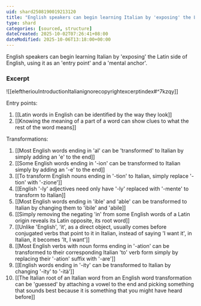 ```yaml
---
uid: shard2508190019213120
title: "English speakers can begin learning Italian by 'exposing' the Latin side of English, using it as an 'entry point' and a 'mental anchor'"
type: shard
categories: [sourced, structure]
dateCreated: 2025-10-02T07:26:41+08:00
dateModified: 2025-10-06T13:18:00+00:00
---
```

English speakers can begin learning Italian by 'exposing' the Latin side of English, using it as an 'entry point' and a 'mental anchor'.

### Excerpt
![[eleftheriouIntroductionItalianignorecopyrightexcerptindex#^7kzqy]]

Entry points:
1. [[Latin words in English can be identified by the way they look]]
2. [[Knowing the meaning of a part of a word can show clues to what the rest of the word means]]

Transformations:
1. [[Most English words ending in 'al' can be 'transformed' to Italian by simply adding an 'e' to the end]]
2. [[Some English words ending in '-ion' can be transformed to Italian simply by adding an '-e' to the end]]
3. [[To transform English nouns ending in '-tion' to Italian, simply replace '-tion' with '-zione']]
4. [[English '-ly' adjectives need only have '-ly' replaced with '-mente' to transform to Italian]]
5. [[Most English words ending in 'ible' and 'able' can be transformed to Italian by changing them to 'ibile' and 'abile]]
6. [[Simply removing the negating 'in' from some English words of a Latin origin reveals its Latin opposite, its root word]]
7. [[Unlike 'English', 'it', as a direct object, usually comes before conjugated verbs that point to it in Italian, instead of saying 'I want it', in Italian, it becomes 'It, I want']]
8. [[Most English verbs with noun forms ending in '-ation' can be transformed to their corresponding Italian 'to' verb form simply by replacing their '-ation' suffix with '-are']]
9. [[English words ending in '-ity' can be transformed to Italian by changing '-ity' to '-ità']]
10. [[The Italian root of an Italian word from an English word transformation can be 'guessed' by attaching a vowel to the end and picking something that sounds best because it is something that you might have heard before]]